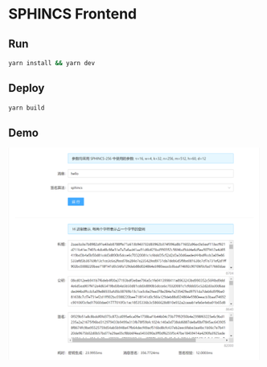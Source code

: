 # SPHINCS Frontend

## Run
```bash
yarn install && yarn dev
```

## Deploy
```bash
yarn build
```

## Demo

<img src="images/demo.png" width=500>